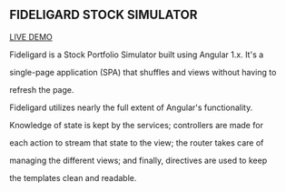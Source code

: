 ## FIDELIGARD STOCK SIMULATOR

[LIVE DEMO](fideli-stock.surge.sh)

Fideligard is a Stock Portfolio Simulator built using Angular 1.x. It's a

single-page application (SPA) that shuffles and views without having to

refresh the page.

Fideligard utilizes nearly the full extent of Angular's functionality.

Knowledge of state is kept by the services; controllers are made for

each action to stream that state to the view; the router takes care of

managing the different views; and finally, directives are used to keep

the templates clean and readable.

